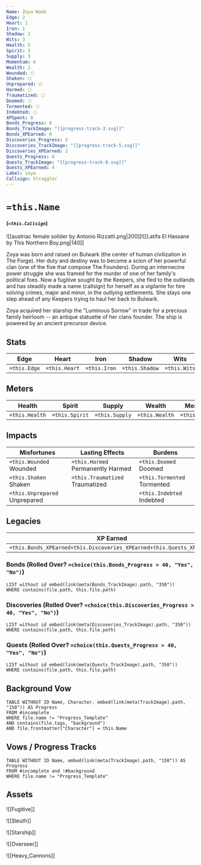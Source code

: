 ```yaml
---
Name: Zoya Wade
Edge: 2
Heart: 1
Iron: 1
Shadow: 2
Wits: 3
Health: 5
Spirit: 3
Supply: 3
Momentum: 6
Wealth: 1
Wounded: ⬡
Shaken: ⬡
Unprepared: ⬡
Harmed: ⬡
Traumatized: ⬡
Doomed: ⬡
Tormented: ⬡
Indebted: ⬡
XPSpent: 0
Bonds_Progress: 0
Bonds_TrackImage: "[[progress-track-3.svg]]"
Bonds_XPEarned: 0
Discoveries_Progress: 5
Discoveries_TrackImage: "[[progress-track-5.svg]]"
Discoveries_XPEarned: 2
Quests_Progress: 8
Quests_TrackImage: "[[progress-track-8.svg]]"
Quests_XPEarned: 4
Label: zoya
Callsign: Straggler
---
```


# `=this.Name`
#### (_`=this.Callsign`_)

![[austriac female solider by Antonio Rizzatti.png|200]]![[Latifa El Hassane by This Northern Boy.png|140]]

Zoya was born and raised on Bulwark (the center of human civilization in The Forge). Her duty and destiny was to become a scion of her powerful clan (one of the five that compose The Founders). During an internecine power struggle she was framed for the murder of one of her family's political foes. Now a fugitive sought by the Keepers, she fled to the outlands and has steadily made a name (callsign) for herself as a vigilante for hire solving crimes, major and minor, in the outlying settlements. She stays one step ahead of any Keepers trying to haul her back to Bulwark.

Zoya acquired her starship the "Luminous Sorrow" in trade for a precious family heirloom -- an antique statuette of her clans founder. The ship is powered by an ancient precursor device.

## Stats
| Edge | Heart | Iron | Shadow | Wits |
| --- | --- | --- | --- | --- |
| `=this.Edge` | `=this.Heart` | `=this.Iron` | `=this.Shadow` | `=this.Wits` |

## Meters
| Health | Spirit | Supply | Wealth | Momentum |
| --- | --- | --- | --- | --- |
| `=this.Health` | `=this.Spirit` | `=this.Supply` | `=this.Wealth` | `=this.Momentum` |

## Impacts
| Misfortunes | Lasting Effects | Burdens |
| --- | --- | --- |
| `=this.Wounded` Wounded | `=this.Harmed` Permanently Harmed | `=this.Doomed` Doomed |
| `=this.Shaken` Shaken | `=this.Traumatized` Traumatized | `=this.Tormented` Tormented |
| `=this.Unprepared` Unprepared |  | `=this.Indebted` Indebted |

## Legacies
| XP Earned | XP Spent |
| --- | --- |
| `=this.Bonds_XPEarned+this.Discoveries_XPEarned+this.Quests_XPEarned` | `=this.XPSpent` |
### Bonds (Rolled Over? `=choice(this.Bonds_Progress > 40, "Yes", "No")`)
```dataview
LIST without id embed(link(meta(Bonds_TrackImage).path, "350"))
WHERE contains(file.path, this.file.path)
```
### Discoveries (Rolled Over? `=choice(this.Discoveries_Progress > 40, "Yes", "No")`)
```dataview
LIST without id embed(link(meta(Discoveries_TrackImage).path, "350"))
WHERE contains(file.path, this.file.path)
```
### Quests (Rolled Over? `=choice(this.Quests_Progress > 40, "Yes", "No")`)
```dataview
LIST without id embed(link(meta(Quests_TrackImage).path, "350"))
WHERE contains(file.path, this.file.path)
```


## Background Vow
```dataview
TABLE WITHOUT ID Name, Character, embed(link(meta(TrackImage).path, "150")) AS Progress
FROM #incomplete 
WHERE file.name != "Progress_Template"
AND contains(file.tags, "background")
AND file.frontmatter["Character"] = this.Name
```


## Vows / Progress Tracks
```dataview
TABLE WITHOUT ID Name, embed(link(meta(TrackImage).path, "150")) AS Progress
FROM #incomplete and !#background
WHERE file.name != "Progress_Template" 
```


## Assets

![[Fugitive]]

![[Sleuth]]

![[Starship]]

![[Overseer]]

![[Heavy_Cannons]]